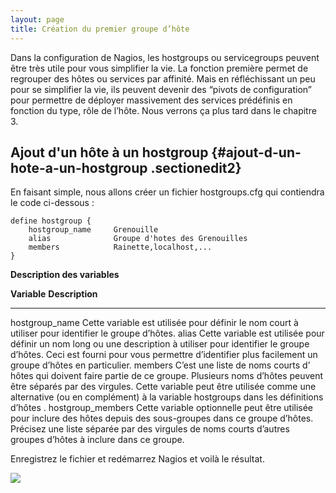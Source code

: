 ```yaml
---
layout: page
title: Création du premier groupe d’hôte
---
```


Dans la configuration de Nagios, les hostgroups ou servicegroups peuvent
être très utile pour vous simplifier la vie. La fonction première permet
de regrouper des hôtes ou services par affinité. Mais en réfléchissant
un peu pour se simplifier la vie, ils peuvent devenir des “pivots de
configuration” pour permettre de déployer massivement des services
prédéfinis en fonction du type, rôle de l’hôte. Nous verrons ça plus
tard dans le chapitre 3.

Ajout d'un hôte à un hostgroup {#ajout-d-un-hote-a-un-hostgroup .sectionedit2}
------------------------------

En faisant simple, nous allons créer un fichier hostgroups.cfg qui
contiendra le code ci-dessous :

~~~
define hostgroup {
    hostgroup_name     Grenouille
    alias              Groupe d'hotes des Grenouilles
    members            Rainette,localhost,...
}
~~~

**Description des variables**

  **Variable**         **Description**
  -------------------- ---------------------------------------------------------------------------------------------------------------------------------------------------------------------------------------------------------------------------------------------------------------------------------
  hostgroup\_name      Cette variable est utilisée pour définir le nom court à utiliser pour identifier le groupe d’hôtes.
  alias                Cette variable est utilisée pour définir un nom long ou une description à utiliser pour identifier le groupe d’hôtes. Ceci est fourni pour vous permettre d’identifier plus facilement un groupe d’hôtes en particulier.
  members              C’est une liste de noms courts d’ hôtes qui doivent faire partie de ce groupe. Plusieurs noms d’hôtes peuvent être séparés par des virgules. Cette variable peut être utilisée comme une alternative (ou en complément) à la variable hostgroups dans les définitions d’hôtes .
  hostgroup\_members   Cette variable optionnelle peut être utilisée pour inclure des hôtes depuis des sous-groupes dans ce groupe d’hôtes. Précisez une liste séparée par des virgules de noms courts d’autres groupes d’hôtes à inclure dans ce groupe.

Enregistrez le fichier et redémarrez Nagios et voilà le résultat.

[![](..//assets/media/nagios/nagios-debutant/hostgroups.png@w=700)](..//_detail/nagios/nagios-debutant/hostgroups.png@id=nagios%253Anagios-debutant%253Acreer-son-premier-hostgroup.html "nagios:nagios-debutant:hostgroups.png")